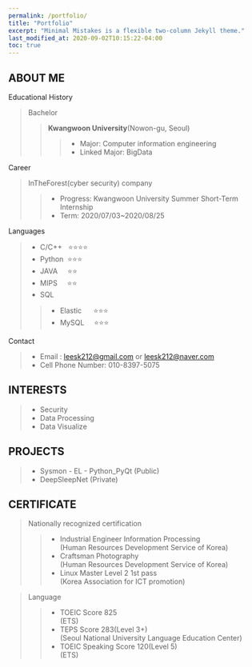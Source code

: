 ```yaml
---
permalink: /portfolio/
title: "Portfolio"
excerpt: "Minimal Mistakes is a flexible two-column Jekyll theme."
last_modified_at: 2020-09-02T10:15:22-04:00
toc: true
---
```


## **ABOUT ME**

Educational History

 > Bachelor 
 >> **Kwangwoon University**(Nowon-gu, Seoul)
 >>> - Major: Computer information engineering  
 >>> - Linked Major: BigData

Career
> InTheForest(cyber security) company 
>> - Progress: Kwangwoon University Summer Short-Term Internship      
>> - Term: 2020/07/03~2020/08/25

Languages
> - C/C++&nbsp;&nbsp;&nbsp;⭐⭐⭐⭐  
> - Python &nbsp;⭐⭐⭐  
> - JAVA&nbsp;&nbsp;&nbsp;&nbsp;&nbsp;⭐⭐  
> - MIPS&nbsp;&nbsp;&nbsp;&nbsp;&nbsp;⭐⭐
> - SQL    
>> - Elastic &nbsp; &nbsp; &nbsp;⭐⭐⭐  
>> - MySQL &nbsp; &nbsp;&nbsp;⭐⭐⭐

Contact
> - Email : leesk212@gmail.com or leesk212@naver.com
> - Cell Phone Number: 010-8397-5075

## **INTERESTS**
> - Security  
> - Data Processing  
> - Data Visualize  

## **PROJECTS**
> - Sysmon - EL - Python_PyQt (Public)  
> - DeepSleepNet (Private)

## **CERTIFICATE**

> Nationally recognized certification  
>> - Industrial Engineer Information Processing  
(Human Resources Development Service of Korea)
>> - Craftsman Photography  
(Human Resources Development Service of Korea)
>> - Linux Master Level 2 1st pass  
(Korea Association for ICT promotion)  

> Language  
>> - TOEIC Score 825  
(ETS)
>> - TEPS Score 283(Level 3+)  
(Seoul National University Language Education Center)
>> - TOEIC Speaking Score 120(Level 5)  
(ETS)

